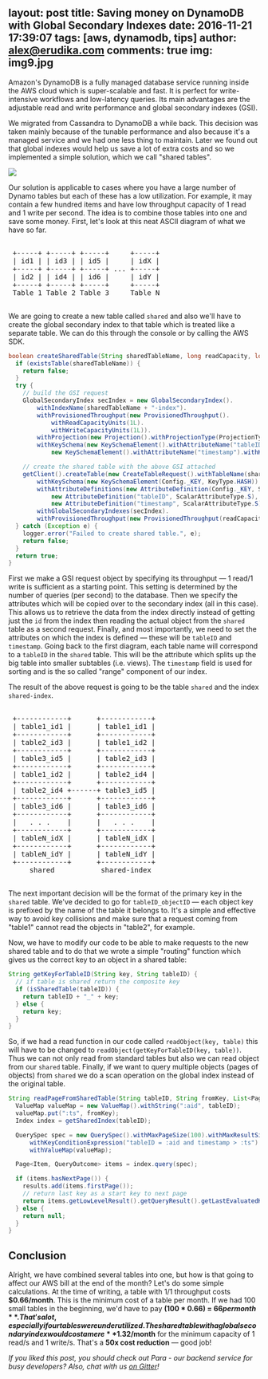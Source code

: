 layout: post
title: Saving money on DynamoDB with Global Secondary Indexes
date: 2016-11-21 17:39:07
tags: [aws, dynamodb, tips]
author: alex@erudika.com
comments: true
img: img9.jpg
---

Amazon's DynamoDB is a fully managed database service running inside the AWS cloud which is super-scalable and fast. It is perfect for write-intensive workflows and low-latency queries. Its main advantages are the adjustable read and write performance and global secondary indexes (GSI). 

We migrated from Cassandra to DynamoDB a while back. This decision was taken mainly because of the tunable performance and also because it's a managed service and we had one less thing to maintain. Later we found out that global indexes would help us save a lot of extra costs and so we implemented a simple solution, which we call "shared tables".

<!-- more -->

![](https://erudika.com/assets/img/blogpost_media7.png)

Our solution is applicable to cases where you have a large number of Dynamo tables but each of these has a low utilization. For example, it may contain a few hundred items and have low throughput capacity of 1 read and 1 write per second. The idea is to combine those tables into one and save some money. First, let's look at this neat ASCII diagram of what we have so far.

<pre>

 +-----+ +-----+ +-----+     +-----+
 | id1 | | id3 | | id5 |     | idX |
 +-----+ +-----+ +-----+ ... +-----+
 | id2 | | id4 | | id6 |     | idY |
 +-----+ +-----+ +-----+     +-----+
 Table 1 Table 2 Table 3     Table N

</pre>

We are going to create a new table called `shared` and also we'll have to create the global secondary index to that table which is treated like a separate table. We can do this through the console or by calling the AWS SDK.

```java
boolean createSharedTable(String sharedTableName, long readCapacity, long writeCapacity) {
  if (existsTable(sharedTableName)) {
    return false;
  }
  try {
    // build the GSI request
    GlobalSecondaryIndex secIndex = new GlobalSecondaryIndex().
        withIndexName(sharedTableName + "-index").
        withProvisionedThroughput(new ProvisionedThroughput().
            withReadCapacityUnits(1L).
            withWriteCapacityUnits(1L)).
        withProjection(new Projection().withProjectionType(ProjectionType.ALL)).
        withKeySchema(new KeySchemaElement().withAttributeName("tableID").withKeyType(KeyType.HASH),
            new KeySchemaElement().withAttributeName("timestamp").withKeyType(KeyType.RANGE));

    // create the shared table with the above GSI attached
    getClient().createTable(new CreateTableRequest().withTableName(sharedTableName).
        withKeySchema(new KeySchemaElement(Config._KEY, KeyType.HASH)).
        withAttributeDefinitions(new AttributeDefinition(Config._KEY, ScalarAttributeType.S),
            new AttributeDefinition("tableID", ScalarAttributeType.S),
            new AttributeDefinition("timestamp", ScalarAttributeType.S)).
        withGlobalSecondaryIndexes(secIndex).
        withProvisionedThroughput(new ProvisionedThroughput(readCapacity, writeCapacity)));
  } catch (Exception e) {
    logger.error("Failed to create shared table.", e);
    return false;
  }
  return true;
}
```

First we make a GSI request object by specifying its throughput — 1 read/1 write is sufficient as a starting point. This setting is determined by the number of queries (per second) to the database. Then we specify the attributes which will be copied over to the secondary index (all in this case). This allows us to retrieve the data from the index directly instead of getting just the `id` from the index then reading the actual object from the `shared` table as a second request. Finally, and most importantly, we need to set the attributes on which the index is defined — these will be `tableID` and `timestamp`. Going back to the first diagram, each table name will correspond to a `tableID` in the `shared` table. This will be the attribute which splits up the big table into smaller subtables (i.e. views). The `timestamp` field is used for sorting and is the so called "range" component of our index.

The result of the above request is going to be the table `shared` and the index `shared-index`.

<pre>

 +------------+      +------------+
 | table1_id1 |      | table1_id1 |
 +------------+      +------------+
 | table2_id3 |      | table1_id2 |
 +------------+      +------------+
 | table3_id5 |      | table2_id3 |
 +------------+      +------------+
 | table1_id2 |      | table2_id4 |
 +------------+      +------------+
 | table2_id4 +------+ table3_id5 |
 +------------+      +------------+
 | table3_id6 |      | table3_id6 |
 +------------+      +------------+
 |   . . .    |      |   . . .    |
 +------------+      +------------+
 | tableN_idX |      | tableN_idX |
 +------------+      +------------+
 | tableN_idY |      | tableN_idY |
 +------------+      +------------+
     shared           shared-index

</pre>

The next important decision will be the format of the primary key in the `shared` table. We've decided to go for `tableID_objectID` — each object key is prefixed by the name of the table it belongs to. It's a simple and effective way to avoid key collisions and make sure that a request coming from "table1" cannot read the objects in "table2", for example.  

Now, we have to modify our code to be able to make requests to the new shared table and to do that we wrote a simple "routing" function which gives us the correct key to an object in a shared table:

```java
String getKeyForTableID(String key, String tableID) {
  // if table is shared return the composite key
  if (isSharedTable(tableID)) {
    return tableID + "_" + key;
  } else {
    return key;
  }
}
```

So, if we had a read function in our code called `readObject(key, table)` this will have to be changed to `readObject(getKeyForTableID(key, table))`. Thus we can not only read from standard tables but also we can read object from our `shared` table. Finally, if we want to query multiple objects (pages of objects) from `shared` we do a scan operation on the global index instead of the original table.

```java
String readPageFromSharedTable(String tableID, String fromKey, List<Page<Item, QueryOutcome>> results) {
  ValueMap valueMap = new ValueMap().withString(":aid", tableID);
  valueMap.put(":ts", fromKey);
  Index index = getSharedIndex(tableID);

  QuerySpec spec = new QuerySpec().withMaxPageSize(100).withMaxResultSize(100).
      withKeyConditionExpression("tableID = :aid and timestamp > :ts").
      withValueMap(valueMap);

  Page<Item, QueryOutcome> items = index.query(spec);

  if (items.hasNextPage()) {
    results.add(items.firstPage());
    // return last key as a start key to next page
    return items.getLowLevelResult().getQueryResult().getLastEvaluatedKey().get("timestamp").getS();
  } else {
    return null;
  }
}
```

## Conclusion

Alright, we have combined several tables into one, but how is that going to affect our AWS bill at the end of the month? Let's do some simple calculations. At the time of writing, a table with 1/1 throughput costs **$0.66/month**. This is the minimum cost of a table per month. If we had 100 small tables in the beginning, we'd have to pay **(100 * 0.66) = $66 per month**. That's a lot, especially if our tables were underutilized. The shared table with a global secondary index would cost a mere **$1.32/month** for the minimum capacity of 1 read/s and 1 write/s. That's a **50x cost reduction** — good job!

*If you liked this post, you should check out Para - our backend service for busy developers? Also, chat with us [on Gitter](https://gitter.im/Erudika/para)!*